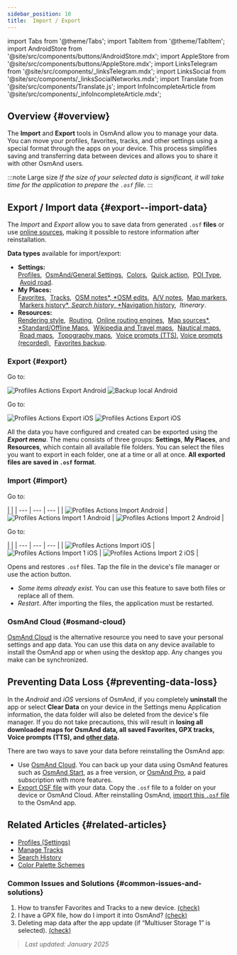 ```yaml
---
sidebar_position: 10
title:  Import / Export
---
```

import Tabs from '@theme/Tabs';
import TabItem from '@theme/TabItem';
import AndroidStore from '@site/src/components/buttons/AndroidStore.mdx';
import AppleStore from '@site/src/components/buttons/AppleStore.mdx';
import LinksTelegram from '@site/src/components/_linksTelegram.mdx';
import LinksSocial from '@site/src/components/_linksSocialNetworks.mdx';
import Translate from '@site/src/components/Translate.js';
import InfoIncompleteArticle from '@site/src/components/_infoIncompleteArticle.mdx';


## Overview {#overview}

The **Import** and **Export** tools in OsmAnd allow you to manage your data. You can move your profiles, favorites, tracks, and other settings using a special format through the apps on your device. This process simplifies saving and transferring data between devices and allows you to share it with other OsmAnd users.

:::note Large size
*If the size of your selected data is significant, it will take time for the application to prepare the `.osf` file.*
:::


## Export / Import data {#export--import-data}

The *Import* and *Export* allow you to save data from generated `.osf` **files** or use [online sources](../map/raster-maps.md), making it possible to restore information after reinstallation.

**Data types** available for import/export:

- **Settings:**  
        [Profiles](../personal/profiles.md#actions), &nbsp;[OsmAnd/General Settings](../personal/global-settings.md), &nbsp;[Colors](../personal/color-palette-schemes.md), &nbsp;[Quick action](../widgets/quick-action.md), &nbsp;[POI Type](../map/point-layers-on-map.md#poi-types), &nbsp;[Avoid road](../map/map-context-menu.md#avoid-road).
- **My Places:**  
        [Favorites](../personal/favorites.md#export--import), &nbsp;[Tracks](../personal/tracks/manage-tracks.md#import--export-track), &nbsp;[OSM notes*, *OSM edits](../plugins/osm-editing.md#create--modify-poi), &nbsp;[A/V notes](../plugins/audio-video-notes.md), &nbsp;[Map markers](../personal/markers.md), &nbsp;[Markers history*, *Search history*, *Navigation history](../personal/global-settings.md#history), &nbsp;*Itinerary*.
- **Resources:**  
        [Rendering style](../map/vector-maps.md#custom-map-style), &nbsp;[Routing](../navigation/routing/osmand-routing.md), &nbsp;[Online routing engines](../navigation/routing/online-routing.md), &nbsp;[Map sources*, *Standard/Offline Maps](../map/raster-maps.md), &nbsp;[Wikipedia and Travel maps](../plan-route/travel-guides.md), &nbsp;[Nautical maps](../plugins/nautical-charts.md), &nbsp;[Road maps](../map/vector-maps.md#road-style), &nbsp;[Topography maps](../plugins/topography.md), &nbsp;[Voice prompts (TTS)](../navigation/guidance/voice-navigation.md#tts-text-to-speech), [Voice prompts (recorded)](../navigation/guidance/voice-navigation.md#recorded-voice-prompts), &nbsp;[Favorites backup](../personal/favorites.md#automatic-favorites-backup).


### Export {#export}

<Tabs groupId="operating-systems" queryString="current-os">

<TabItem value="android" label="Android">

Go to: *<Translate android="true" ids="shared_string_menu,shared_string_settings,import_export,export_to_file"/>*  

![Profiles Actions Export Android](@site/static/img/personal/profiles/profile_actions_export_1_andr.png) ![Backup local Android](@site/static/img/personal/profiles/profile_actions_export_2_andr.png)  

</TabItem>

<TabItem value="ios" label="iOS">

Go to: *<Translate ios="true" ids="shared_string_menu,shared_string_settings,local_backup,backup_into_file"/>*

![Profiles Actions Export iOS](@site/static/img/personal/profiles/profile_actions_export_1_ios.png)   ![Profiles Actions Export iOS](@site/static/img/personal/profiles/profile_actions_export_2_ios.png)

</TabItem>

</Tabs>

All the data you have configured and created can be exported using the ***Export menu***. The menu consists of three groups: **Settings**, **My Places**, and **Resources**, which contain all available file folders. You can select the files you want to export in each folder, one at a time or all at once. **All exported files are saved in `.osf` format**.  


### Import {#import}

<Tabs groupId="operating-systems" queryString="current-os">

<TabItem value="android" label="Android">

Go to: *<Translate android="true" ids="shared_string_menu,shared_string_settings,import_export,shared_string_import"/>*  

| |
| --- | --- | --- |
| ![Profiles Actions Import Android](@site/static/img/personal/profiles/profile_actions_import_android.png) | ![Profiles Actions Import 1 Android](@site/static/img/personal/profiles/profile_actions_import_1_android.png) | ![Profiles Actions Import 2 Android](@site/static/img/personal/profiles/profile_actions_import_2_android.png) |

</TabItem>

<TabItem value="ios" label="iOS">

Go to: *<Translate ios="true" ids="shared_string_menu,shared_string_settings,local_backup,restore_from_file"/>*  

| |
| --- | --- | --- |
| ![Profiles Actions Import iOS](@site/static/img/personal/profiles/profile_actions_import_ios.png) | ![Profiles Actions Import 1 iOS](@site/static/img/personal/profiles/profile_actions_import_1_ios.png) | ![Profiles Actions Import 2 iOS](@site/static/img/personal/profiles/profile_actions_import_2_ios.png) |

</TabItem>

</Tabs>

Opens and restores `.osf` files. Tap the file in the device's file manager or use the action button.

- *Some items already exist*. You can use this feature to save both files or replace all of them.
- *Restart*. After importing the files, the application must be restarted.


### OsmAnd Cloud {#osmand-cloud}

[OsmAnd Cloud](../personal/osmand-cloud.md) is the alternative resource you need to save your personal settings and app data. You can use this data on any device available to install the OsmAnd app or when using the desktop app. Any changes you make can be synchronized.


## Preventing Data Loss {#preventing-data-loss}

In the *Android* and *iOS* versions of OsmAnd, if you completely **uninstall** the app or select **Clear Data** on your device in the Settings menu Application information, the data folder will also be deleted from the device's file manager. If you do not take precautions, this will result in **losing all downloaded maps for OsmAnd data, all saved Favorites, GPX tracks, Voice prompts (TTS), and [other data](#export--import-data).**

There are two ways to save your data before reinstalling the OsmAnd app:

- Use [OsmAnd Cloud](#osmand-cloud). You can back up your data using OsmAnd features such as [OsmAnd Start](../personal/osmand-cloud.md#osmand-start), as a free version, or [OsmAnd Pro](../purchases/index.md), a paid subscription with more features.
- [Export OSF file](#export) with your data. Copy the `.osf` file to a folder on your device or OsmAnd Cloud. After reinstalling OsmAnd, [import this `.osf` file](#import) to the OsmAnd app.


## Related Articles {#related-articles}

- [Profiles (Settings)](./profiles.md)
- [Manage Tracks](../personal/tracks/manage-tracks.md#import--export-track)
- [Search History](../search/search-history.md#export-and-share)
- [Color Palette Schemes](../personal/color-palette-schemes.md)

### Common Issues and Solutions {#common-issues-and-solutions}

1. How to transfer Favorites and Tracks to a new device. [(check)](../troubleshooting/setup.md#how-to-transfer-favorites-and-tracks-to-a-new-device)
2. I have a GPX file, how do I import it into OsmAnd? [(check)](../troubleshooting/setup.md#i-have-a-gpx-file-how-do-i-import-it-into-osmand)
3. Deleting map data after the app update (if “Multiuser Storage 1” is selected). [(check)](../troubleshooting/maps-data#deleting-map-data-after-the-app-update-if-multiuser-storage-1-is-selected)

> *Last updated: January 2025*
